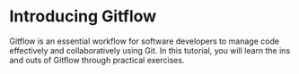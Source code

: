 # Introducing Gitflow

Gitflow is an essential workflow for software developers to manage code effectively and collaboratively using Git. In this tutorial, you will learn the ins and outs of Gitflow through practical exercises.